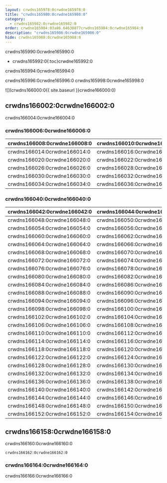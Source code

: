```yaml
---
layout: crwdns165978:0crwdne165978:0
title: "crwdns165980:0crwdne165980:0"
category:
  - crwdns165982:0crwdne165982:0
order: crwdne165984:03a86.64638077crwdns165984:0crwdne165984:0
description: "crwdns165986:0crwdne165986:0"
hide: crwdns165988:0crwdne165988:0
---
```


crwdns165990:0crwdne165990:0

* crwdns165992:0{:toc}crwdne165992:0

crwdns165994:0crwdne165994:0

crwdns165996:0crwdne165996:0 crwdns165998:0crwdne165998:0

![](crwdns166000:0{{ site.baseurl }}crwdne166000:0)

## crwdns166002:0crwdne166002:0

crwdns166004:0crwdne166004:0

### crwdns166006:0crwdne166006:0

| **crwdns166008:0crwdne166008:0** | **crwdns166010:0crwdne166010:0** | **crwdns166012:0crwdne166012:0** |
| -------------------------------- | -------------------------------- | -------------------------------- |
| crwdns166014:0crwdne166014:0     | crwdns166016:0crwdne166016:0     | *crwdns166018:0crwdne166018:0*   |
| crwdns166020:0crwdne166020:0     | crwdns166022:0crwdne166022:0     | *crwdns166024:0crwdne166024:0*   |
| crwdns166026:0crwdne166026:0     | crwdns166028:0crwdne166028:0     |                                  |
| crwdns166030:0crwdne166030:0     | crwdns166032:0crwdne166032:0     |                                  |
| crwdns166034:0crwdne166034:0     | crwdns166036:0crwdne166036:0     |                                  | crwdns166038:0crwdne166038:0 

### crwdns166040:0crwdne166040:0

| **crwdns166042:0crwdne166042:0** | **crwdns166044:0crwdne166044:0** | **crwdns166046:0crwdne166046:0** |
| -------------------------------- | -------------------------------- | -------------------------------- |
| crwdns166048:0crwdne166048:0     | crwdns166050:0crwdne166050:0     | *crwdns166052:0crwdne166052:0*   |
| crwdns166054:0crwdne166054:0     | crwdns166056:0crwdne166056:0     | *crwdns166058:0crwdne166058:0*   |
| crwdns166060:0crwdne166060:0     | crwdns166062:0crwdne166062:0     |                                  |
| crwdns166064:0crwdne166064:0     | crwdns166066:0crwdne166066:0     |                                  |
| crwdns166068:0crwdne166068:0     | crwdns166070:0crwdne166070:0     |                                  |
| crwdns166072:0crwdne166072:0     | crwdns166074:0crwdne166074:0     |                                  |
| crwdns166076:0crwdne166076:0     | crwdns166078:0crwdne166078:0     |                                  |
| crwdns166080:0crwdne166080:0     | crwdns166082:0crwdne166082:0     |                                  |
| crwdns166084:0crwdne166084:0     | crwdns166086:0crwdne166086:0     |                                  |
| crwdns166088:0crwdne166088:0     | crwdns166090:0crwdne166090:0     | *crwdns166092:0crwdne166092:0*   |
| crwdns166094:0crwdne166094:0     | crwdns166096:0crwdne166096:0     |                                  |
| crwdns166098:0crwdne166098:0     | crwdns166100:0crwdne166100:0     |                                  |
| crwdns166102:0crwdne166102:0     | crwdns166104:0crwdne166104:0     |                                  |
| crwdns166106:0crwdne166106:0     | crwdns166108:0crwdne166108:0     |                                  |
| crwdns166110:0crwdne166110:0     | crwdns166112:0crwdne166112:0     |                                  |
| crwdns166114:0crwdne166114:0     | crwdns166116:0crwdne166116:0     |                                  |
| crwdns166118:0crwdne166118:0     | crwdns166120:0crwdne166120:0     |                                  |
| crwdns166122:0crwdne166122:0     | crwdns166124:0crwdne166124:0     | *crwdns166126:0crwdne166126:0*   |
| crwdns166128:0crwdne166128:0     | crwdns166130:0crwdne166130:0     |                                  |
| crwdns166132:0crwdne166132:0     | crwdns166134:0crwdne166134:0     |                                  |
| crwdns166136:0crwdne166136:0     | crwdns166138:0crwdne166138:0     |                                  |
| crwdns166140:0crwdne166140:0     | crwdns166142:0crwdne166142:0     |                                  |
| crwdns166144:0crwdne166144:0     | crwdns166146:0crwdne166146:0     |                                  |
| crwdns166148:0crwdne166148:0     | crwdns166150:0crwdne166150:0     |                                  |
| crwdns166152:0crwdne166152:0     | crwdns166154:0crwdne166154:0     |                                  | crwdns166156:0crwdne166156:0 

## crwdns166158:0crwdne166158:0

crwdns166160:0crwdne166160:0

`crwdns166162:0crwdne166162:0`

### crwdns166164:0crwdne166164:0

crwdns166166:0crwdne166166:0
